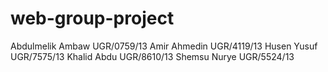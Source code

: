 # web-group-project
Abdulmelik Ambaw  UGR/0759/13
Amir Ahmedin      UGR/4119/13
Husen Yusuf       UGR/7575/13
Khalid Abdu       UGR/8610/13
Shemsu Nurye      UGR/5524/13
